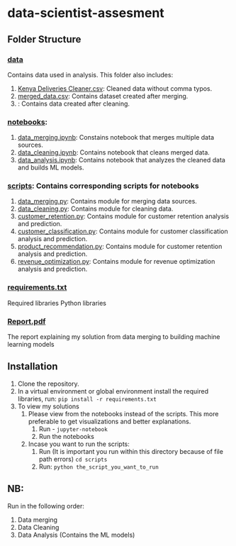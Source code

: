 # data-scientist-assesment

## Folder Structure

### [data](data)
Contains data used in analysis. This folder also includes:

1. [Kenya Deliveries Cleaner.csv](data/Kenya&#Deliveries&#Cleaner.csv): Cleaned data without comma typos.
2. [merged_data.csv](data/merged_data.csv): Contains dataset created after merging.
3. [](data/formatted_data.csv): Contains data created after cleaning.
### [notebooks](notebooks):
1. [data_merging.ipynb](notebooks/data_merging.ipynb): Constains notebook that merges multiple data sources.
2. [data_cleaning.ipynb](notebooks/data_cleaning.ipynb): Contains notebook that cleans merged data.
3. [data_analysis.ipynb](notebooks/data_analysis.ipynb): Contains notebook that analyzes the cleaned data and builds ML models.

### [scripts](scripts): Contains corresponding scripts for notebooks 
1. [data_merging.py](scripts/data_merging.py/): Contains module for merging data sources.
2. [data_cleaning.py](notebooks/data_cleaning.ipynb): Contains module for cleaning data.
3. [customer_retention.py](scripts/customer_retention.py): Contains module for customer retention analysis and prediction.
4. [customer_classification.py](scripts/customer_classification.py): Contains module for customer classification analysis and prediction.
5. [product_recommendation.py](scripts/product_recommendation.py): Contains module for customer retention analysis and prediction.
6. [revenue_optimization.py](scripts/revenue_optimization.py): Contains module for revenue optimization analysis and prediction.

### [requirements.txt](requirements.txt)
 Required libraries Python libraries

### [Report.pdf](Report.pdf)
 The report explaining my solution from data merging to building machine learning models

## Installation
1. Clone the repository.
2. In a virtual environment or global environment install the required libraries, run:
   `pip install -r requirements.txt `
3. To view my solutions
   1. Please view from the notebooks instead of the scripts. This more preferable to get visualizations and better explanations.
      1. Run - `jupyter-notebook `
      2. Run the notebooks
   2. Incase you want to run the scripts:
      1. Run (It is important you run within this directory because of file path errors)
         `cd scripts `
      2. Run:
        `python the_script_you_want_to_run `

## NB:
Run in the following order:
 1. Data merging
 2. Data Cleaning
 3. Data Analysis (Contains the ML models)

     